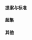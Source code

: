 #### 提案与标准
<div class="item-row">
    <Item img="/assets/img/item-imgs/tc39.ico" title="TC39 proposals" href="https://github.com/tc39/proposals" />
    <Item img="/assets/img/item-imgs/ecma262.ico" title="ECMA262" href="https://tc39.es/ecma262/" />
    <Item img="/assets/img/item-imgs/w3c.png" title="W3C" href="https://www.w3.org/" />
</div>

#### 超集
<div class="item-row">
    <Item img="/assets/img/item-imgs/typescript.png" title="TypeScript" href="https://www.tslang.cn/" />
</div>

#### 其他
<div class="item-row">
    <Item img="/assets/img/item-imgs/es6.png" title="ECMAScript 6 入门" href="https://es6.ruanyifeng.com/" />
    <Item img="/assets/img/item-imgs/jsscret.ico" title="JavaScript 秘密花园" href="https://bonsaiden.github.io/JavaScript-Garden/zh/" />
    <Item img="/assets/img/item-imgs/jstips.png" title="Js Tips" href="https://www.jstips.co/" />
</div>
